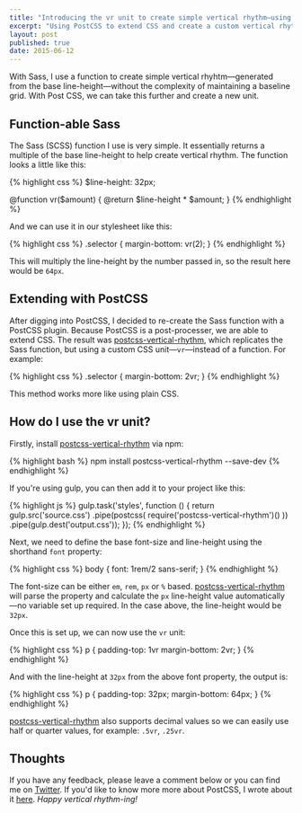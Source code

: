 ```yaml
---
title: "Introducing the vr unit to create simple vertical rhythm—using PostCSS"
excerpt: "Using PostCSS to extend CSS and create a custom vertical rhythm unit"
layout: post
published: true
date: 2015-06-12
---
```



<p class="lead">With Sass, I use a function to create simple vertical rhyhtm—generated from the base line-height—without the complexity of maintaining a baseline grid. With Post CSS, we can take this further and create a new unit.</p>

## Function-able Sass
The Sass (SCSS) function I use is very simple. It essentially returns a multiple of the base line-height to help create vertical rhythm. The function looks a little like this:

{% highlight css %}
$line-height: 32px;

@function vr($amount) {
  @return $line-height * $amount;
}
{% endhighlight %}

And we can use it in our stylesheet like this:

{% highlight css %}
.selector { margin-bottom: vr(2); }
{% endhighlight %}

This will multiply the line-height by the number passed in, so the result here would be `64px`.

## Extending with PostCSS
After digging into PostCSS, I decided to re-create the Sass function with a PostCSS plugin. Because PostCSS is a post-processer, we are able to extend CSS. The result was [postcss-vertical-rhythm](https://github.com/markgoodyear/postcss-vertical-rhythm/), which replicates the Sass function, but using a custom CSS unit—`vr`—instead of a function. For example:

{% highlight css %}
.selector { margin-bottom: 2vr; }
{% endhighlight %}

This method works more like using plain CSS.

## How do I use the vr unit?

Firstly, install [postcss-vertical-rhythm](https://github.com/markgoodyear/postcss-vertical-rhythm/) via npm:

{% highlight bash %}
npm install postcss-vertical-rhythm --save-dev
{% endhighlight %}

If you're using gulp, you can then add it to your project like this:

{% highlight js %}
gulp.task('styles', function () {
  return gulp.src('source.css')
    .pipe(postcss(
      require('postcss-vertical-rhythm')()
    ))
    .pipe(gulp.dest('output.css'));
});
{% endhighlight %}

Next, we need to define the base font-size and line-height using the shorthand `font` property:

{% highlight css %}
body {
  font: 1rem/2 sans-serif;
}
{% endhighlight %}

The font-size can be either `em`, `rem`, `px` or `%` based. [postcss-vertical-rhythm](https://github.com/markgoodyear/postcss-vertical-rhythm/) will parse the property and calculate the `px` line-height value automatically—no variable set up required. In the case above, the line-height would be `32px`.

Once this is set up, we can now use the `vr` unit:

{% highlight css %}
p {
  padding-top: 1vr
  margin-bottom: 2vr;
}
{% endhighlight %}

And with the line-height at `32px` from the above font property, the output is:

{% highlight css %}
p {
  padding-top: 32px;
  margin-bottom: 64px;
}
{% endhighlight %}

[postcss-vertical-rhythm](https://github.com/markgoodyear/postcss-vertical-rhythm/) also supports decimal values so we can easily use half or quarter values, for example: `.5vr`, `.25vr`.

## Thoughts
If you have any feedback, please leave a comment below or you can find me on [Twitter](https://twitter.com/markgdyr). If you'd like to know more more about PostCSS, I wrote about it <a class="external-link" href="http://bigbitecreative.com/a-look-into-writing-future-css-with-postcss-cssnext/">here</a>. _Happy vertical rhythm-ing!_
